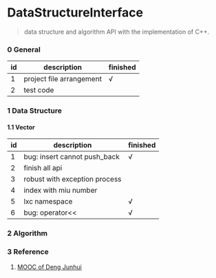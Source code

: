 # DataStructureInterface

> data structure and algorithm API with the implementation of C++.

### 0 General

| id   | description              | finished |
| ---- | ------------------------ | -------- |
| 1    | project file arrangement | √        |
| 2    | test code                |          |



### 1 Data Structure

#### 1.1 Vector

|id|description|finished|
|-|-|-|
|1|bug: insert cannot push_back|√|
|2 |finish all api| |
|3 |robust with exception process| |
|4 |index with miu number| |
| 5 |lxc namespace| √ |
|6 |bug: operator<<| √ |



### 2 Algorithm



### 3 Reference

1. [MOOC of Deng Junhui](https://dsa.cs.tsinghua.edu.cn/~deng/ds/dsacpp/index.htm)
